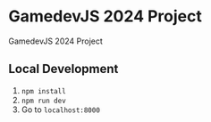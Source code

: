 # GamedevJS 2024 Project

GamedevJS 2024 Project

## Local Development

1. `npm install`
2. `npm run dev`
3. Go to `localhost:8000`
